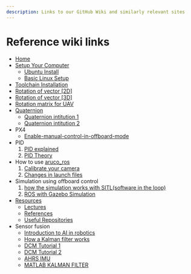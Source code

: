 ```yaml
---
description: Links to our GitHub Wiki and similarly relevant sites
---
```


# Reference wiki links

* ​[Home](https://github.com/AerialRobotics-IITK/Wiki/wiki)​
* ​[Setup Your Computer](https://github.com/AerialRobotics-IITK/Wiki/wiki/Setup-Your-Computer)​
  * ​[Ubuntu Install](https://github.com/AerialRobotics-IITK/Wiki/wiki/Ubuntu\_install)​
  * ​[Basic Linux Setup](https://github.com/AerialRobotics-IITK/Wiki/wiki/Basic\_Linux\_setup)​
* ​[Toolchain Installation](https://github.com/AerialRobotics-IITK/Wiki/wiki/PX4-Toolchain-Installation)​
* [Rotation of vector \[2D\]](https://github.com/AerialRobotics-IITK/Wiki/wiki/Rotation-of-vector-\[2D])
* ​[Rotation of vector \[3D\]](https://github.com/AerialRobotics-IITK/Wiki/wiki/Rotation-of-vector-\[3D])​
* ​[Rotation matrix for UAV](https://github.com/AerialRobotics-IITK/Wiki/blob/master/AE321\_EqMotion.pdf)​
* [Quaternion](https://github.com/AerialRobotics-IITK/Wiki/blob/master/Quaternion%20lecture.pdf)​
  * ​[Quaternion intitution 1](https://www.youtube.com/watch?v=d4EgbgTm0Bg)​
  * ​[Quaternion intitution 2](https://www.youtube.com/watch?v=zjMuIxRvygQ)​
* PX4
  * ​[Enable-manual-control-in-offboard-mode](https://github.com/AerialRobotics-IITK/Wiki/wiki/Enable-manual-control-in-offboard-mode-\[PX4])​
* PID
  1. ​[PID explained](https://www.youtube.com/watch?v=4Y7zG48uHRo)​
  2. ​[PID Theory](https://youtu.be/UR0hOmjaHp0?t=215)​
* How to use [aruco\_ros](https://github.com/AerialRobotics-IITK/aruco\_ros)​
  1. ​[Calibrate your camera](https://github.com/AerialRobotics-IITK/Wiki/wiki/Camera-Calibration)
  2. [Changes in launch files](https://github.com/AerialRobotics-IITK/Wiki/wiki/launch-files)​
* Simulation using offboard control
  1. ​[how the simulation works with SITL(software in the loop)](https://github.com/AerialRobotics-IITK/Wiki/wiki/Gazebo-Simulation-with-iris)​
  2. ​[ROS with Gazebo Simulation](https://dev.px4.io/en/simulation/ros\_interface.html)​
* ​[Resources](https://github.com/AerialRobotics-IITK/Wiki/wiki/Resources)​
  * ​[Lectures](https://github.com/AerialRobotics-IITK/Wiki/wiki/Lecture-Slides)​
  * ​[References](https://github.com/AerialRobotics-IITK/Wiki/wiki/References)​
  * ​[Useful Repositories](https://github.com/AerialRobotics-IITK/Wiki/wiki/Useful-Repositories)​
* Sensor fusion
  * [Introduction to AI in robotics](https://classroom.udacity.com/courses/cs373)​
  * ​[How a Kalman filter works](http://www.bzarg.com/p/how-a-kalman-filter-works-in-pictures/)​
  * ​[DCM Tutorial 1](http://www.starlino.com/wp-content/uploads/data/dcm\_tutorial/Starlino\_DCM\_Tutorial\_01.pdf)​
  * ​[DCM Tutorial 2](http://www.starlino.com/dcm\_tutorial.html)​
  * ​[AHRS ](http://x-io.co.uk/open-source-imu-and-ahrs-algorithms/)[IMU](https://www.bzarg.com/p/how-a-kalman-filter-works-in-pictures/)
  * ​[MATLAB KALMAN FILTER](https://www.youtube.com/watch?v=mwn8xhgNpFY\&list=PLn8PRpmsu08pzi6EMiYnR-076Mh-q3tWr)​

